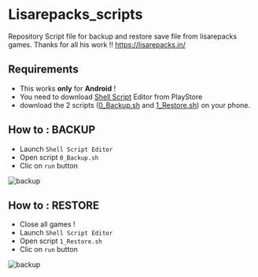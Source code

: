 # Lisarepacks_scripts
Repository Script file for backup and restore save file from lisarepacks games.
Thanks for all his work !! 
https://lisarepacks.in/

## Requirements
- This works __only__ for **Android** ! 
- You need to download [Shell Script](https://play.google.com/store/apps/details?id=com.qamar.editor.shellscript&hl=en_US) Editor from PlayStore
- download the 2 scripts ([0_Backup.sh](https://github.com/kayoo123/lisarepacks_scripts/raw/master/0_Backup.sh) and [1_Restore.sh](https://github.com/kayoo123/lisarepacks_scripts/raw/master/1_Restore.sh)) on your phone.

## How to : BACKUP
- Launch `Shell Script Editor`
- Open script `0_Backup.sh` 
- Clic on `run` button

![backup](https://i.imgur.com/sEdCpFhm.jpg)

## How to : RESTORE
- Close all games !
- Launch `Shell Script Editor`
- Open script `1_Restore.sh` 
- Clic on `run` button

![backup](https://i.imgur.com/OK5kCG8m.jpg)
